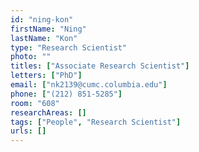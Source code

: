 ```yaml
---
id: "ning-kon"
firstName: "Ning"
lastName: "Kon"
type: "Research Scientist"
photo: ""
titles: ["Associate Research Scientist"]
letters: ["PhD"]
email: ["nk2139@cumc.columbia.edu"]
phone: ["(212) 851-5285"]
room: "608"
researchAreas: []
tags: ["People", "Research Scientist"]
urls: []
---
```

